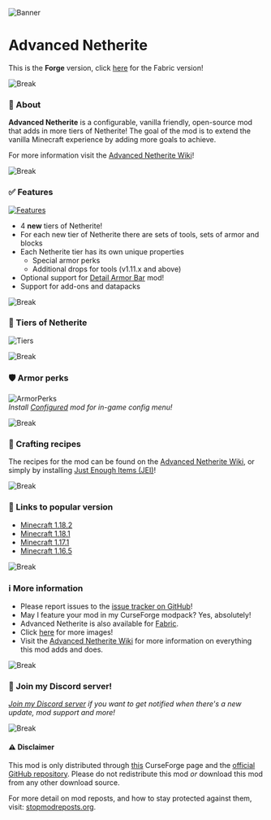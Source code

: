 ![Banner](https://i.postimg.cc/bv5LdRY8/Advanced-Netherite-Banner-V11.png)
# Advanced Netherite

This is the **Forge** version, click [here](https://www.curseforge.com/minecraft/mc-mods/advanced-netherite-fabric) for the Fabric version!

![Break](https://i.postimg.cc/FKmD9Nbm/advancednetheritebreak.png)
### 📖 About
**Advanced Netherite** is a configurable, vanilla friendly, open-source mod that adds in more tiers of Netherite!
The goal of the mod is to extend the vanilla Minecraft experience by adding more goals to achieve.

For more information visit the [Advanced Netherite Wiki](https://github.com/Autovw/AdvancedNetherite/wiki)!

![Break](https://i.postimg.cc/FKmD9Nbm/advancednetheritebreak.png)
### ✅ Features

[![Features](https://i.postimg.cc/MTd6yX4W/Advanced-Netherite-Features-V11.png)](https://github.com/Autovw/AdvancedNetherite/wiki)

* 4 **new** tiers of Netherite!
* For each new tier of Netherite there are sets of tools, sets of armor and blocks
* Each Netherite tier has its own unique properties
  * Special armor perks
  * Additional drops for tools (v1.11.x and above)
* Optional support for [Detail Armor Bar](https://www.curseforge.com/minecraft/mc-mods/detail-armor-bar-forge) mod!
* Support for add-ons and datapacks

![Break](https://i.postimg.cc/FKmD9Nbm/advancednetheritebreak.png)
### 💎 Tiers of Netherite

![Tiers](https://i.postimg.cc/d3SF5SZS/Advanced-Netherite-Types-Of-Netherite-Updated.png)

![Break](https://i.postimg.cc/FKmD9Nbm/advancednetheritebreak.png)
### 🛡️ Armor perks
![ArmorPerks](https://i.postimg.cc/Kjyw7MVw/1280x720-Advanced-Netherite-Armor-Perks-V11.png) \
*Install [Configured](https://www.curseforge.com/minecraft/mc-mods/configured) mod for in-game config menu!*

![Break](https://i.postimg.cc/FKmD9Nbm/advancednetheritebreak.png)
### 🔨 Crafting recipes
The recipes for the mod can be found on the [Advanced Netherite Wiki](https://github.com/Autovw/AdvancedNetherite/wiki/Crafting-Recipes), or simply by installing [Just Enough Items (JEI)](https://www.curseforge.com/minecraft/mc-mods/jei)!

![Break](https://i.postimg.cc/FKmD9Nbm/advancednetheritebreak.png)
### 🔖 Links to popular version
* [Minecraft 1.18.2](https://www.curseforge.com/minecraft/mc-mods/advanced-netherite/files/all?filter-status=1&filter-game-version=2020709689%3A9008)
* [Minecraft 1.18.1](https://www.curseforge.com/minecraft/mc-mods/advanced-netherite/files/all?filter-status=1&filter-game-version=2020709689%3A8857)
* [Minecraft 1.17.1](https://www.curseforge.com/minecraft/mc-mods/advanced-netherite/files/all?filter-status=1&filter-game-version=2020709689%3A8516)
* [Minecraft 1.16.5](https://www.curseforge.com/minecraft/mc-mods/advanced-netherite/files/all?filter-status=1&filter-game-version=2020709689%3A8203)

![Break](https://i.postimg.cc/FKmD9Nbm/advancednetheritebreak.png)
### ℹ More information
* Please report issues to the [issue tracker on GitHub](https://github.com/Autovw/AdvancedNetherite/issues)!
* May I feature your mod in my CurseForge modpack? Yes, absolutely!
* Advanced Netherite is also available for [Fabric](https://www.curseforge.com/minecraft/mc-mods/advanced-netherite-fabric).
* Click [here](https://www.curseforge.com/minecraft/mc-mods/advanced-netherite/screenshots) for more images!
* Visit the [Advanced Netherite Wiki](https://github.com/Autovw/AdvancedNetherite/wiki) for more information on everything this mod adds and does.

![Break](https://i.postimg.cc/FKmD9Nbm/advancednetheritebreak.png)
### 💬 Join my Discord server!
_[Join my Discord server](https://discord.gg/KP3BBatuw5) if you want to get notified when there's a new update, mod support and more!_

![Break](https://i.postimg.cc/FKmD9Nbm/advancednetheritebreak.png)
#### ⚠️ Disclaimer
This mod is only distributed through [this](https://www.curseforge.com/minecraft/mc-mods/advanced-netherite) CurseForge page and the [official GitHub repository](https://github.com/Autovw/AdvancedNetherite/releases).
Please do not redistribute this mod *or* download this mod from any other download source.

For more detail on mod reposts, and how to stay protected against them, visit: [stopmodreposts.org](https://stopmodreposts.org).
